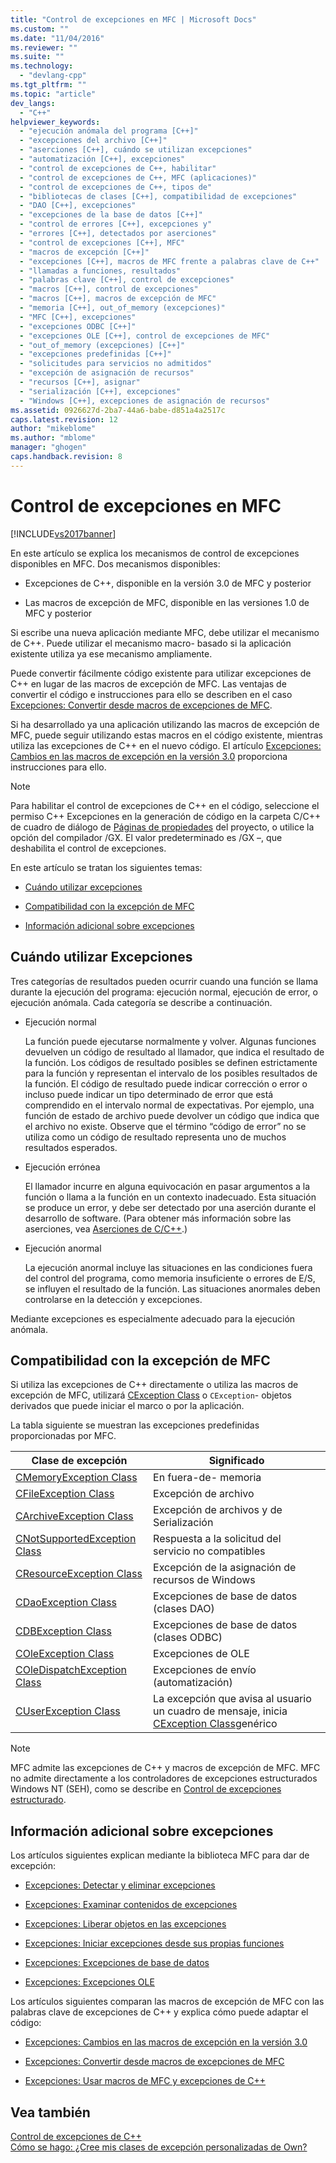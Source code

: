 ```yaml
---
title: "Control de excepciones en MFC | Microsoft Docs"
ms.custom: ""
ms.date: "11/04/2016"
ms.reviewer: ""
ms.suite: ""
ms.technology: 
  - "devlang-cpp"
ms.tgt_pltfrm: ""
ms.topic: "article"
dev_langs: 
  - "C++"
helpviewer_keywords: 
  - "ejecución anómala del programa [C++]"
  - "excepciones del archivo [C++]"
  - "aserciones [C++], cuándo se utilizan excepciones"
  - "automatización [C++], excepciones"
  - "control de excepciones de C++, habilitar"
  - "control de excepciones de C++, MFC (aplicaciones)"
  - "control de excepciones de C++, tipos de"
  - "bibliotecas de clases [C++], compatibilidad de excepciones"
  - "DAO [C++], excepciones"
  - "excepciones de la base de datos [C++]"
  - "control de errores [C++], excepciones y"
  - "errores [C++], detectados por aserciones"
  - "control de excepciones [C++], MFC"
  - "macros de excepción [C++]"
  - "excepciones [C++], macros de MFC frente a palabras clave de C++"
  - "llamadas a funciones, resultados"
  - "palabras clave [C++], control de excepciones"
  - "macros [C++], control de excepciones"
  - "macros [C++], macros de excepción de MFC"
  - "memoria [C++], out_of_memory (excepciones)"
  - "MFC [C++], excepciones"
  - "excepciones ODBC [C++]"
  - "excepciones OLE [C++], control de excepciones de MFC"
  - "out_of_memory (excepciones) [C++]"
  - "excepciones predefinidas [C++]"
  - "solicitudes para servicios no admitidos"
  - "excepción de asignación de recursos"
  - "recursos [C++], asignar"
  - "serialización [C++], excepciones"
  - "Windows [C++], excepciones de asignación de recursos"
ms.assetid: 0926627d-2ba7-44a6-babe-d851a4a2517c
caps.latest.revision: 12
author: "mikeblome"
ms.author: "mblome"
manager: "ghogen"
caps.handback.revision: 8
---
```

# Control de excepciones en MFC
[!INCLUDE[vs2017banner](../assembler/inline/includes/vs2017banner.md)]

En este artículo se explica los mecanismos de control de excepciones disponibles en MFC.  Dos mecanismos disponibles:  
  
-   Excepciones de C\+\+, disponible en la versión 3.0 de MFC y posterior  
  
-   Las macros de excepción de MFC, disponible en las versiones 1.0 de MFC y posterior  
  
 Si escribe una nueva aplicación mediante MFC, debe utilizar el mecanismo de C\+\+.  Puede utilizar el mecanismo macro\- basado si la aplicación existente utiliza ya ese mecanismo ampliamente.  
  
 Puede convertir fácilmente código existente para utilizar excepciones de C\+\+ en lugar de las macros de excepción de MFC.  Las ventajas de convertir el código e instrucciones para ello se describen en el caso [Excepciones: Convertir desde macros de excepciones de MFC](../mfc/exceptions-converting-from-mfc-exception-macros.md).  
  
 Si ha desarrollado ya una aplicación utilizando las macros de excepción de MFC, puede seguir utilizando estas macros en el código existente, mientras utiliza las excepciones de C\+\+ en el nuevo código.  El artículo [Excepciones: Cambios en las macros de excepción en la versión 3.0](../mfc/exceptions-changes-to-exception-macros-in-version-3-0.md) proporciona instrucciones para ello.  
  
> [!NOTE]
>  Para habilitar el control de excepciones de C\+\+ en el código, seleccione el permiso C\+\+ Excepciones en la generación de código en la carpeta C\/C\+\+ de cuadro de diálogo de [Páginas de propiedades](../ide/property-pages-visual-cpp.md) del proyecto, o utilice la opción del compilador \/GX.  El valor predeterminado es \/GX –, que deshabilita el control de excepciones.  
  
 En este artículo se tratan los siguientes temas:  
  
-   [Cuándo utilizar excepciones](#_core_when_to_use_exceptions)  
  
-   [Compatibilidad con la excepción de MFC](#_core_mfc_exception_support)  
  
-   [Información adicional sobre excepciones](#_core_further_reading_about_exceptions)  
  
##  <a name="_core_when_to_use_exceptions"></a> Cuándo utilizar Excepciones  
 Tres categorías de resultados pueden ocurrir cuando una función se llama durante la ejecución del programa: ejecución normal, ejecución de error, o ejecución anómala.  Cada categoría se describe a continuación.  
  
-   Ejecución normal  
  
     La función puede ejecutarse normalmente y volver.  Algunas funciones devuelven un código de resultado al llamador, que indica el resultado de la función.  Los códigos de resultado posibles se definen estrictamente para la función y representan el intervalo de los posibles resultados de la función.  El código de resultado puede indicar corrección o error o incluso puede indicar un tipo determinado de error que está comprendido en el intervalo normal de expectativas.  Por ejemplo, una función de estado de archivo puede devolver un código que indica que el archivo no existe.  Observe que el término “código de error” no se utiliza como un código de resultado representa uno de muchos resultados esperados.  
  
-   Ejecución errónea  
  
     El llamador incurre en alguna equivocación en pasar argumentos a la función o llama a la función en un contexto inadecuado.  Esta situación se produce un error, y debe ser detectado por una aserción durante el desarrollo de software. \(Para obtener más información sobre las aserciones, vea [Aserciones de C\/C\+\+](../Topic/C-C++%20Assertions.md).\)  
  
-   Ejecución anormal  
  
     La ejecución anormal incluye las situaciones en las condiciones fuera del control del programa, como memoria insuficiente o errores de E\/S, se influyen el resultado de la función.  Las situaciones anormales deben controlarse en la detección y excepciones.  
  
 Mediante excepciones es especialmente adecuado para la ejecución anómala.  
  
##  <a name="_core_mfc_exception_support"></a> Compatibilidad con la excepción de MFC  
 Si utiliza las excepciones de C\+\+ directamente o utiliza las macros de excepción de MFC, utilizará [CException Class](../mfc/reference/cexception-class.md) o `CException`\- objetos derivados que puede iniciar el marco o por la aplicación.  
  
 La tabla siguiente se muestran las excepciones predefinidas proporcionadas por MFC.  
  
|Clase de excepción|Significado|  
|------------------------|-----------------|  
|[CMemoryException Class](../mfc/reference/cmemoryexception-class.md)|En fuera\-de\- memoria|  
|[CFileException Class](../mfc/reference/cfileexception-class.md)|Excepción de archivo|  
|[CArchiveException Class](../mfc/reference/carchiveexception-class.md)|Excepción de archivos y de Serialización|  
|[CNotSupportedException Class](../mfc/reference/cnotsupportedexception-class.md)|Respuesta a la solicitud del servicio no compatibles|  
|[CResourceException Class](../mfc/reference/cresourceexception-class.md)|Excepción de la asignación de recursos de Windows|  
|[CDaoException Class](../mfc/reference/cdaoexception-class.md)|Excepciones de base de datos \(clases DAO\)|  
|[CDBException Class](../mfc/reference/cdbexception-class.md)|Excepciones de base de datos \(clases ODBC\)|  
|[COleException Class](../mfc/reference/coleexception-class.md)|Excepciones de OLE|  
|[COleDispatchException Class](../mfc/reference/coledispatchexception-class.md)|Excepciones de envío \(automatización\)|  
|[CUserException Class](../mfc/reference/cuserexception-class.md)|La excepción que avisa al usuario un cuadro de mensaje, inicia [CException Class](../mfc/reference/cexception-class.md)genérico|  
  
> [!NOTE]
>  MFC admite las excepciones de C\+\+ y macros de excepción de MFC.  MFC no admite directamente a los controladores de excepciones estructurados Windows NT \(SEH\), como se describe en [Control de excepciones estructurado](http://msdn.microsoft.com/library/windows/desktop/ms680657).  
  
##  <a name="_core_further_reading_about_exceptions"></a> Información adicional sobre excepciones  
 Los artículos siguientes explican mediante la biblioteca MFC para dar de excepción:  
  
-   [Excepciones: Detectar y eliminar excepciones](../mfc/exceptions-catching-and-deleting-exceptions.md)  
  
-   [Excepciones: Examinar contenidos de excepciones](../mfc/exceptions-examining-exception-contents.md)  
  
-   [Excepciones: Liberar objetos en las excepciones](../mfc/exceptions-freeing-objects-in-exceptions.md)  
  
-   [Excepciones: Iniciar excepciones desde sus propias funciones](../mfc/exceptions-throwing-exceptions-from-your-own-functions.md)  
  
-   [Excepciones: Excepciones de base de datos](../mfc/exceptions-database-exceptions.md)  
  
-   [Excepciones: Excepciones OLE](../mfc/exceptions-ole-exceptions.md)  
  
 Los artículos siguientes comparan las macros de excepción de MFC con las palabras clave de excepciones de C\+\+ y explica cómo puede adaptar el código:  
  
-   [Excepciones: Cambios en las macros de excepción en la versión 3.0](../mfc/exceptions-changes-to-exception-macros-in-version-3-0.md)  
  
-   [Excepciones: Convertir desde macros de excepciones de MFC](../mfc/exceptions-converting-from-mfc-exception-macros.md)  
  
-   [Excepciones: Usar macros de MFC y excepciones de C\+\+](../mfc/exceptions-using-mfc-macros-and-cpp-exceptions.md)  
  
## Vea también  
 [Control de excepciones de C\+\+](../cpp/cpp-exception-handling.md)   
 [Cómo se hago: ¿Cree mis clases de excepción personalizadas de Own?](http://go.microsoft.com/fwlink/?LinkId=128045)